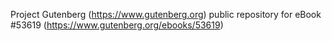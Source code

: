 Project Gutenberg (https://www.gutenberg.org) public repository for
eBook #53619 (https://www.gutenberg.org/ebooks/53619)
